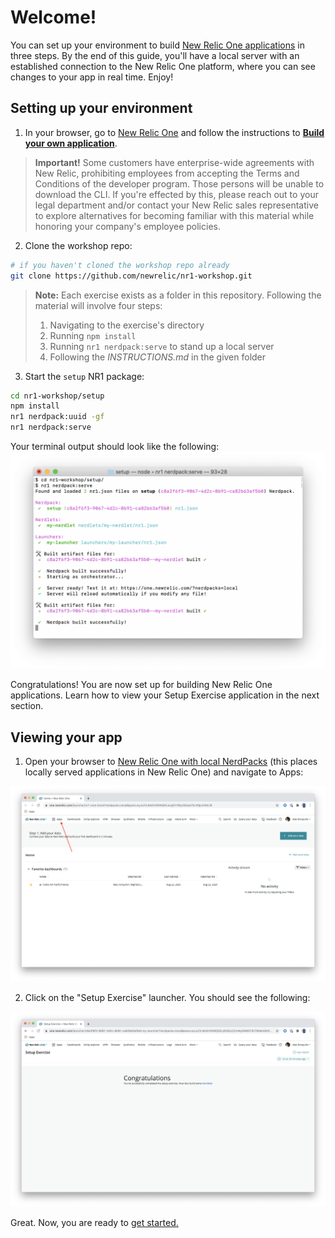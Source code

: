 # Welcome!

You can set up your environment to build [New Relic One applications](https://docs.newrelic.com/docs/new-relic-programmable-platform-introduction) in three steps. By the end of this guide, you'll have a local server with an established connection to the New Relic One platform, where you can see changes to your app in real time. Enjoy!

## Setting up your environment

1. In your browser, go to [New Relic One](https://one.newrelic.com/) and follow the instructions to [**Build your own application**](https://one.newrelic.com/launcher/developer-center.launcher#pane=eyJuZXJkbGV0SWQiOiJkZXZlbG9wZXItY2VudGVyLmRldmVsb3Blci1jZW50ZXIifQ==).

> **Important!** Some customers have enterprise-wide agreements with New Relic, prohibiting employees from accepting the Terms and Conditions of the developer program. Those persons will be unable to download the CLI. If you're effected by this, please reach out to your legal department and/or contact your New Relic sales representative to explore alternatives for becoming familiar with this material while honoring your company's employee policies.

2. Clone the workshop repo:

```bash
# if you haven't cloned the workshop repo already
git clone https://github.com/newrelic/nr1-workshop.git
```

> **Note:** Each exercise exists as a folder in this repository. Following the material will involve four steps:
>
> 1. Navigating to the exercise's directory
> 2. Running `npm install`
> 3. Running `nr1 nerdpack:serve` to stand up a local server
> 4. Following the _INSTRUCTIONS.md_ in the given folder

3. Start the `setup` NR1 package:

```bash
cd nr1-workshop/setup
npm install
nr1 nerdpack:uuid -gf
nr1 nerdpack:serve
```

Your terminal output should look like the following:
![terminal](screenshots/setup_screen04.png)

Congratulations! You are now set up for building New Relic One applications. Learn how to view your Setup Exercise application in the next section.

## Viewing your app

1. Open your browser to [New Relic One with local NerdPacks](https://one.newrelic.com?nerdpacks=local) (this places locally served applications in New Relic One) and navigate to Apps:

![View Nerdpacks](screenshots/setup_screen05.png)

2. Click on the "Setup Exercise" launcher. You should see the following:

![Congratulations](screenshots/setup_screen06.png)

Great. Now, you are ready to [get started.](https://github.com/newrelic/nr1-workshop)
